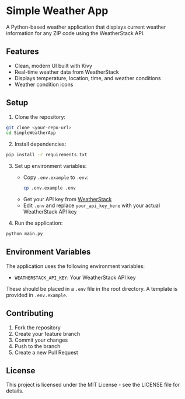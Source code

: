 # Simple Weather App

A Python-based weather application that displays current weather information for any ZIP code using the WeatherStack API.

## Features
- Clean, modern UI built with Kivy
- Real-time weather data from WeatherStack
- Displays temperature, location, time, and weather conditions
- Weather condition icons

## Setup

1. Clone the repository:
```bash
git clone <your-repo-url>
cd SimpleWeatherApp
```

2. Install dependencies:
```bash
pip install -r requirements.txt
```

3. Set up environment variables:
   - Copy `.env.example` to `.env`:
     ```bash
     cp .env.example .env
     ```
   - Get your API key from [WeatherStack](https://weatherstack.com/)
   - Edit `.env` and replace `your_api_key_here` with your actual WeatherStack API key

4. Run the application:
```bash
python main.py
```

## Environment Variables

The application uses the following environment variables:

- `WEATHERSTACK_API_KEY`: Your WeatherStack API key

These should be placed in a `.env` file in the root directory. A template is provided in `.env.example`.

## Contributing

1. Fork the repository
2. Create your feature branch
3. Commit your changes
4. Push to the branch
5. Create a new Pull Request

## License

This project is licensed under the MIT License - see the LICENSE file for details. 